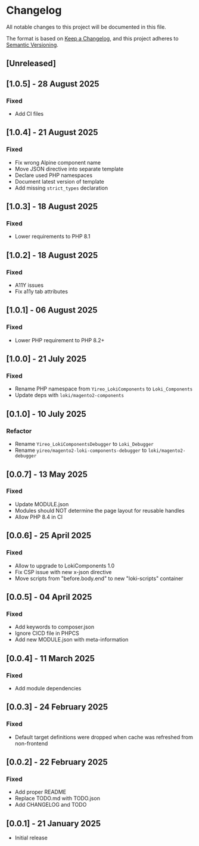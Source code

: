 # Changelog
All notable changes to this project will be documented in this file.

The format is based on [Keep a Changelog](https://keepachangelog.com/en/1.0.0/),
and this project adheres to [Semantic Versioning](https://semver.org/spec/v2.0.0.html).

## [Unreleased]

## [1.0.5] - 28 August 2025
### Fixed
- Add CI files

## [1.0.4] - 21 August 2025
### Fixed
- Fix wrong Alpine component name
- Move JSON directive into separate template
- Declare used PHP namespaces
- Document latest version of template
- Add missing `strict_types` declaration

## [1.0.3] - 18 August 2025
### Fixed
- Lower requirements to PHP 8.1

## [1.0.2] - 18 August 2025
### Fixed
- A11Y issues
- Fix a11y tab attributes

## [1.0.1] - 06 August 2025
### Fixed
- Lower PHP requirement to PHP 8.2+

## [1.0.0] - 21 July 2025
### Fixed
- Rename PHP namespace from `Yireo_LokiComponents` to `Loki_Components`
- Update deps with `loki/magento2-components`

## [0.1.0] - 10 July 2025
### Refactor
- Rename `Yireo_LokiComponentsDebugger` to `Loki_Debugger`
- Rename `yireo/magento2-loki-components-debugger` to `loki/magento2-debugger`

## [0.0.7] - 13 May 2025
### Fixed
- Update MODULE.json
- Modules should NOT determine the page layout for reusable handles
- Allow PHP 8.4 in CI

## [0.0.6] - 25 April 2025
### Fixed
- Allow to upgrade to LokiComponents 1.0
- Fix CSP issue with new x-json directive
- Move scripts from "before.body.end" to new "loki-scripts" container

## [0.0.5] - 04 April 2025
### Fixed
- Add keywords to composer.json
- Ignore CICD file in PHPCS
- Add new MODULE.json with meta-information

## [0.0.4] - 11 March 2025
### Fixed
- Add module dependencies

## [0.0.3] - 24 February 2025
### Fixed
- Default target definitions were dropped when cache was refreshed from non-frontend

## [0.0.2] - 22 February 2025
### Fixed
-  Add proper README
-  Replace TODO.md with TODO.json
-  Add CHANGELOG and TODO

## [0.0.1] - 21 January 2025
- Initial release
